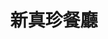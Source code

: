 ---
title: "新真珍餐廳"
description: "新真珍餐廳"
layout: shop
keywords:
  - 美食競賽
  - 台灣美食
  - 美食精選
datePublished: "2025-06-30"
dateModified: "2025-07-03"
city: "屏東縣"
district: "高樹鄉"
address: "屏東縣高樹鄉高樹村高華商場43號"
phone: "087962229"
geo: "22.82470382992468, 120.60213443559387"
google_map: "https://maps.app.goo.gl/G9Da6yk64ARqUmPC7"
footinder: "https://footinder.com.tw/%E5%B1%8F%E6%9D%B1%E7%B8%A3%E9%AB%98%E6%A8%B9%E9%84%89/5581/"
official: "https://www.facebook.com/profile.php?id=100044194255885"
award:
  - name: "500盤"
    year: "2024"
    entries:
      - dishes:
          - "招牌蘿蔔粄"

---